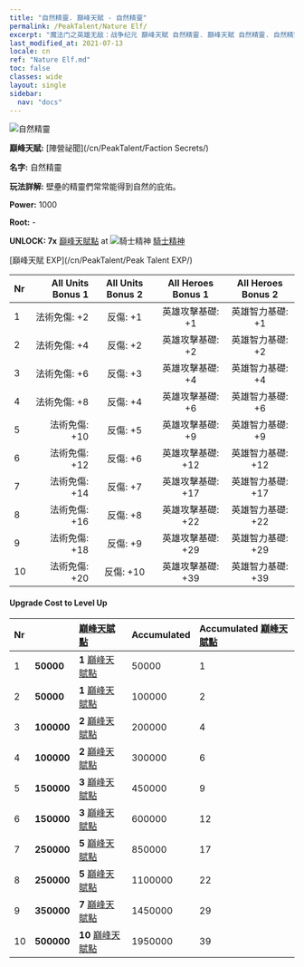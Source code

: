 ```yaml
---
title: "自然精靈. 巔峰天賦 - 自然精靈"
permalink: /PeakTalent/Nature Elf/
excerpt: "魔法门之英雄无敌：战争纪元 巔峰天賦 自然精靈. 巔峰天賦 自然精靈. 自然精靈"
last_modified_at: 2021-07-13
locale: cn
ref: "Nature Elf.md"
toc: false
classes: wide
layout: single
sidebar:
  nav: "docs"
---
```


  ![自然精靈](/images/pt/talent_3007.png)

  **巔峰天賦:** [陣營祕聞](/cn/PeakTalent/Faction Secrets/)

  **名字:** 自然精靈

  **玩法詳解:** 壁壘的精靈們常常能得到自然的庇佑。

  **Power:** 1000

  **Root:** -

  **UNLOCK: 7x** [巔峰天賦點](/cn/Items/con_934/) at ![騎士精神](/images/pt/talent_3006.png) [騎士精神](/cn/PeakTalent/Chivalry/)

  [巔峰天賦 EXP](/cn/PeakTalent/Peak Talent EXP/)

  | Nr | All Units Bonus 1 | All Units Bonus 2 | All Heroes Bonus 1 | All Heroes Bonus 2 |
  |:---|--------------:|:-------------:|:-------------:|:-------------:|
  | 1 | 法術免傷: +2 | 反傷: +1 | 英雄攻擊基礎: +1 | 英雄智力基礎: +1 |
  | 2 | 法術免傷: +4 | 反傷: +2 | 英雄攻擊基礎: +2 | 英雄智力基礎: +2 |
  | 3 | 法術免傷: +6 | 反傷: +3 | 英雄攻擊基礎: +4 | 英雄智力基礎: +4 |
  | 4 | 法術免傷: +8 | 反傷: +4 | 英雄攻擊基礎: +6 | 英雄智力基礎: +6 |
  | 5 | 法術免傷: +10 | 反傷: +5 | 英雄攻擊基礎: +9 | 英雄智力基礎: +9 |
  | 6 | 法術免傷: +12 | 反傷: +6 | 英雄攻擊基礎: +12 | 英雄智力基礎: +12 |
  | 7 | 法術免傷: +14 | 反傷: +7 | 英雄攻擊基礎: +17 | 英雄智力基礎: +17 |
  | 8 | 法術免傷: +16 | 反傷: +8 | 英雄攻擊基礎: +22 | 英雄智力基礎: +22 |
  | 9 | 法術免傷: +18 | 反傷: +9 | 英雄攻擊基礎: +29 | 英雄智力基礎: +29 |
  | 10 | 法術免傷: +20 | 反傷: +10 | 英雄攻擊基礎: +39 | 英雄智力基礎: +39 |


#### Upgrade Cost to Level Up

  | Nr | <i class="fas fa-coins"/> | [巔峰天賦點](/cn/Items/con_934/) | Accumulated <i class="fas fa-coins"/> | Accumulated [巔峰天賦點](/cn/Items/con_934/) |
  |:---|:--------------|:-------------|:-------------|:-------------|
  | 1 | **50000** | **1** [巔峰天賦點](/cn/Items/con_934/) | 50000 | 1 |
  | 2 | **50000** | **1** [巔峰天賦點](/cn/Items/con_934/) | 100000 | 2 |
  | 3 | **100000** | **2** [巔峰天賦點](/cn/Items/con_934/) | 200000 | 4 |
  | 4 | **100000** | **2** [巔峰天賦點](/cn/Items/con_934/) | 300000 | 6 |
  | 5 | **150000** | **3** [巔峰天賦點](/cn/Items/con_934/) | 450000 | 9 |
  | 6 | **150000** | **3** [巔峰天賦點](/cn/Items/con_934/) | 600000 | 12 |
  | 7 | **250000** | **5** [巔峰天賦點](/cn/Items/con_934/) | 850000 | 17 |
  | 8 | **250000** | **5** [巔峰天賦點](/cn/Items/con_934/) | 1100000 | 22 |
  | 9 | **350000** | **7** [巔峰天賦點](/cn/Items/con_934/) | 1450000 | 29 |
  | 10 | **500000** | **10** [巔峰天賦點](/cn/Items/con_934/) | 1950000 | 39 |
